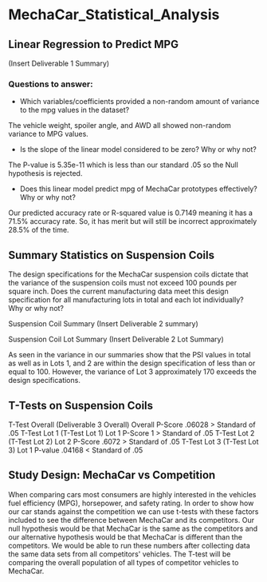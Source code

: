# MechaCar_Statistical_Analysis

## Linear Regression to Predict MPG

(Insert Deliverable 1 Summary)

### Questions to answer:

- Which variables/coefficients provided a non-random amount of variance to the mpg values in the dataset?

The vehicle weight, spoiler angle, and AWD all showed non-random variance to MPG values.

- Is the slope of the linear model considered to be zero? Why or why not?

The P-value is 5.35e-11 which is less than our standard .05 so the Null hypothesis is rejected.

- Does this linear model predict mpg of MechaCar prototypes effectively? Why or why not?

Our predicted accuracy rate or R-squared value is 0.7149 meaning it has a 71.5% accuracy rate. So, it has merit but will still be incorrect approximately 28.5% of the time.

## Summary Statistics on Suspension Coils

The design specifications for the MechaCar suspension coils dictate that the variance of the suspension coils must not exceed 100 pounds per square inch. Does the current manufacturing data meet this design specification for all manufacturing lots in total and each lot individually? Why or why not?


Suspension Coil Summary
(Insert Deliverable 2 summary)


Suspension Coil Lot Summary
(Insert Deliverable 2 Lot Summary)


As seen in the variance in our summaries show that the PSI values in total as well as in Lots 1, and 2 are within the design specification of less than or equal to 100. However, the variance of Lot 3 approximately 170 exceeds the design specifications.

## T-Tests on Suspension Coils

T-Test Overall
(Deliverable 3 Overall)
Overall P-Score .06028 > Standard of .05
T-Test Lot 1
(T-Test Lot 1)
Lot 1 P-Score 1 > Standard of .05
T-Test Lot 2
(T-Test Lot 2)
Lot 2 P-Score .6072 > Standard of .05
T-Test Lot 3
(T-Test Lot 3)
Lot 1 P-value .04168 < Standard of .05

## Study Design: MechaCar vs Competition

When comparing cars most consumers are highly interested in the vehicles fuel efficiency (MPG), horsepower, and safety rating. In order to show how our car stands against the competition we can use t-tests with these factors included to see the difference between MechaCar and its competitors.  Our null hypothesis would be that MechaCar is the same as the competitors and our alternative hypothesis would be that MechaCar is different than the competitors. We would be able to run these numbers after collecting data the same data sets from all competitors' vehicles. The T-test will be comparing the overall population of all types of competitor vehicles to MechaCar.
